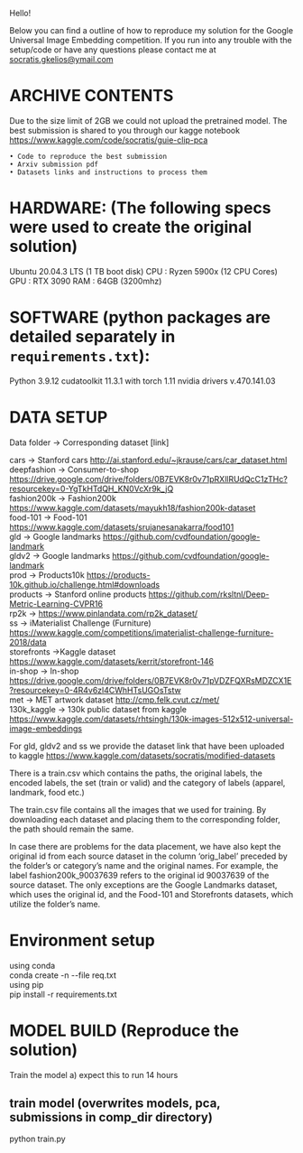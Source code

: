 Hello!

Below you can find a outline of how to reproduce my solution for the Google Universal Image Embedding competition.
If you run into any trouble with the setup/code or have any questions please contact me at socratis.gkelios@ymail.com

# ARCHIVE CONTENTS

Due to the size limit of 2GB we could not upload the pretrained model. The best submission is shared to you through our kagge notebook https://www.kaggle.com/code/socratis/guie-clip-pca

    • Code to reproduce the best submission
    • Arxiv submission pdf
    • Datasets links and instructions to process them


# HARDWARE: (The following specs were used to create the original solution)
Ubuntu 20.04.3 LTS (1 TB boot disk)
CPU : Ryzen 5900x (12 CPU Cores)
GPU : RTX 3090
RAM : 64GB (3200mhz)


# SOFTWARE (python packages are detailed separately in `requirements.txt`):
Python 3.9.12
cudatoolkit 11.3.1 with torch 1.11
nvidia drivers v.470.141.03

# DATA SETUP 

Data folder → Corresponding dataset [link]

cars → Stanford cars http://ai.stanford.edu/~jkrause/cars/car_dataset.html   
deepfashion →  Consumer-to-shop https://drive.google.com/drive/folders/0B7EVK8r0v71pRXllRUdQcC1zTHc?resourcekey=0-YgTkHTdQH_KN0VcXr9k_jQ  
fashion200k →  Fashion200k https://www.kaggle.com/datasets/mayukh18/fashion200k-dataset    
food-101 → Food-101 https://www.kaggle.com/datasets/srujanesanakarra/food101  
gld → Google landmarks https://github.com/cvdfoundation/google-landmark  
gldv2 → Google landmarks https://github.com/cvdfoundation/google-landmark  
prod → Products10k https://products-10k.github.io/challenge.html#downloads  
products → Stanford online products https://github.com/rksltnl/Deep-Metric-Learning-CVPR16  
rp2k → https://www.pinlandata.com/rp2k_dataset/   
ss → iMaterialist Challenge (Furniture) https://www.kaggle.com/competitions/imaterialist-challenge-furniture-2018/data  
storefronts →Kaggle dataset https://www.kaggle.com/datasets/kerrit/storefront-146  
in-shop →  In-shop https://drive.google.com/drive/folders/0B7EVK8r0v71pVDZFQXRsMDZCX1E?resourcekey=0-4R4v6zl4CWhHTsUGOsTstw  
met → MET artwork dataset http://cmp.felk.cvut.cz/met/  
130k_kaggle → 130k public dataset from kaggle https://www.kaggle.com/datasets/rhtsingh/130k-images-512x512-universal-image-embeddings  

For gld, gldv2 and ss we provide the dataset link that have been uploaded to kaggle https://www.kaggle.com/datasets/socratis/modified-datasets  

There is a train.csv which contains the paths, the original labels, the encoded labels, the set (train or valid) and the category of labels (apparel, landmark, food etc.)  

The train.csv file contains all the images that we used for training. By downloading each dataset and placing them to the corresponding folder, the path should remain the same.  

In case there are problems for the data placement, we have also kept the original id from each source dataset in the column ‘orig_label’ preceded by the folder’s or category’s name and the original names. For example,  the label fashion200k_90037639 refers to the original id 90037639 of the source dataset. The only exceptions are the Google Landmarks dataset, which uses the original id, and the Food-101 and Storefronts datasets, which utilize the folder’s name.

# Environment setup
using conda  
conda create -n <environment-name> --file req.txt  
using pip   
pip install -r requirements.txt  


# MODEL BUILD (Reproduce the solution)

Train the model
    a) expect this to run 14 hours

## train model (overwrites models, pca, submissions in comp_dir directory)
python train.py
